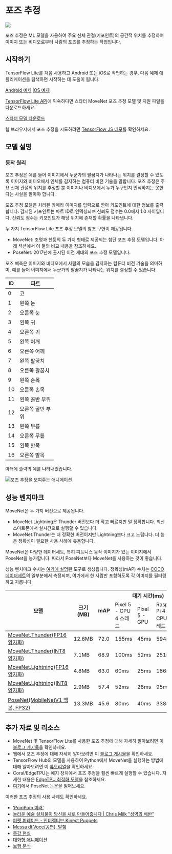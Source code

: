 # 포즈 추정


<img src="../images/pose.png" class="attempt-right">

포즈 추정은 ML 모델을 사용하여 주요 신체 관절(키포인트)의 공간적 위치를 추정하여 이미지 또는 비디오로부터 사람의 포즈를 추정하는 작업입니다.

## 시작하기

TensorFlow Lite를 처음 사용하고 Android 또는 iOS로 작업하는 경우, 다음 예제 애플리케이션을 탐색하면 시작하는 데 도움이 됩니다.

<a data-md-type="raw_html" class="button button-primary" href="https://github.com/tensorflow/examples/tree/master/lite/examples/pose_estimation/android">Android 예제</a> <a data-md-type="raw_html" class="button button-primary" href="https://github.com/tensorflow/examples/tree/master/lite/examples/pose_estimation/ios">iOS 예제</a>

[TensorFlow Lite API](https://www.tensorflow.org/api_docs/python/tf/lite)에 익숙하다면 스타터 MoveNet 포즈 추정 모델 및 지원 파일을 다운로드하세요.

<a class="button button-primary" href="https://tfhub.dev/s?q=movenet"> 스타터 모델 다운로드</a>

웹 브라우저에서 포즈 추정을 시도하려면 <a href="https://storage.googleapis.com/tfjs-models/demos/pose-detection/index.html?model=movenet">TensorFlow JS 데모</a>를 확인하세요.

## 모델 설명

### 동작 원리

포즈 추정은 예를 들어 이미지에서 누군가의 팔꿈치가 나타나는 위치를 결정할 수 있도록 이미지와 비디오에서 인체를 감지하는 컴퓨터 비전 기술을 말합니다. 포즈 추정은 주요 신체 관절의 위치를 추정할 뿐 이미지나 비디오에서 누가 누구인지 인식하지는 못한다는 사실을 알아야 합니다.

포즈 추정 모델은 처리된 카메라 이미지를 입력으로 받아 키포인트에 대한 정보를 출력합니다. 감지된 키포인트는 파트 ID로 인덱싱되며 신뢰도 점수는 0.0에서 1.0 사이입니다. 신뢰도 점수는 키포인트가 해당 위치에 존재할 확률을 나타냅니다.

두 가지 TensorFlow Lite 포즈 추정 모델의 참조 구현이 제공됩니다.

- MoveNet: 조명과 천둥의 두 가지 형태로 제공되는 첨단 포즈 추정 모델입니다. 아래 섹션에서 이 둘의 비교 내용을 참조하세요.
- PoseNet: 2017년에 출시된 이전 세대의 포즈 추정 모델입니다.

포즈 예측은 이미지와 비디오에서 사람의 모습을 감지하는 컴퓨터 비전 기술을 의미하며, 예를 들어 이미지에서 누군가의 팔꿈치가 나타나는 위치를 결정할 수 있습니다.

<table style="width: 30%;">
  <thead>
    <tr>
      <th>ID</th>
      <th>파트</th>
    </tr>
  </thead>
  <tbody>
    <tr>
      <td>0</td>
      <td>코</td>
    </tr>
    <tr>
      <td>1</td>
      <td>왼쪽 눈</td>
    </tr>
    <tr>
      <td>2</td>
      <td>오른쪽 눈</td>
    </tr>
    <tr>
      <td>3</td>
      <td>왼쪽 귀</td>
    </tr>
    <tr>
      <td>4</td>
      <td>오른쪽 귀</td>
    </tr>
    <tr>
      <td>5</td>
      <td>왼쪽 어깨</td>
    </tr>
    <tr>
      <td>6</td>
      <td>오른쪽 어깨</td>
    </tr>
    <tr>
      <td>7</td>
      <td>왼쪽 팔꿈치</td>
    </tr>
    <tr>
      <td>8</td>
      <td>오른쪽 팔꿈치</td>
    </tr>
    <tr>
      <td>9</td>
      <td>왼쪽 손목</td>
    </tr>
    <tr>
      <td>10</td>
      <td>오른쪽 손목</td>
    </tr>
    <tr>
      <td>11</td>
      <td>왼쪽 골반 부위</td>
    </tr>
    <tr>
      <td>12</td>
      <td>오른쪽 골반 부위</td>
    </tr>
    <tr>
      <td>13</td>
      <td>왼쪽 무릎</td>
    </tr>
    <tr>
      <td>14</td>
      <td>오른쪽 무릎</td>
    </tr>
    <tr>
      <td>15</td>
      <td>왼쪽 발목</td>
    </tr>
    <tr>
      <td>16</td>
      <td>오른쪽 발목</td>
    </tr>
  </tbody>
</table>

아래에 출력의 예를 나타내었습니다.

<img src="https://storage.googleapis.com/download.tensorflow.org/example_images/movenet_demo.gif" alt="포즈 추정을 보여주는 애니메이션">

## 성능 벤치마크

MoveNet은 두 가지 버전으로 제공됩니다.

- MoveNet.Lightning은 Thunder 버전보다 더 작고 빠르지만 덜 정확합니다. 최신 스마트폰에서 실시간으로 실행할 수 있습니다.
- MoveNet.Thunder는 더 정확한 버전이지만 Lightning보다 크고 느립니다. 더 높은 정확성이 필요한 사용 사례에 유용합니다.

MoveNet은 다양한 데이터세트, 특히 피트니스 동작 이미지가 있는 이미지에서 PoseNet을 능가합니다. 따라서 PoseNet보다 MoveNet을 사용하는 것이 좋습니다.

성능 벤치마크 수치는 [여기에 설명](../../performance/measurement)된 도구로 생성됩니다. 정확성(mAP) 수치는 [COCO 데이터세트](https://cocodataset.org/#home)의 일부분에서 측정되며, 여기에서 한 사람만 포함하도록 각 이미지를 필터링하고 자릅니다.

<table>
<thead>
  <tr>
    <th rowspan="2">모델</th>
    <th rowspan="2">크기(MB)</th>
    <th rowspan="2">mAP</th>
    <th colspan="3">대기 시간(ms)</th>
  </tr>
  <tr>
    <td>Pixel 5 - CPU 4 스레드</td>
    <td>Pixel 5 - GPU</td>
    <td>Raspberry Pi 4 - CPU 4 스레드</td>
  </tr>
</thead>
<tbody>
  <tr>
    <td><a href="https://tfhub.dev/google/lite-model/movenet/singlepose/thunder/tflite/float16/4">MoveNet.Thunder(FP16 양자화)</a></td>
    <td>12.6MB</td>
    <td>72.0</td>
    <td>155ms</td>
    <td>45ms</td>
    <td>594ms</td>
  </tr>
  <tr>
    <td><a href="https://tfhub.dev/google/lite-model/movenet/singlepose/thunder/tflite/int8/4">MoveNet.Thunder(INT8 양자화)</a></td>
    <td>7.1MB</td>
    <td>68.9</td>
    <td>100ms</td>
    <td>52ms</td>
    <td>251ms</td>
  </tr>
  <tr>
    <td><a href="https://tfhub.dev/google/lite-model/movenet/singlepose/lightning/tflite/float16/4">MoveNet.Lightning(FP16 양자화)</a></td>
    <td>4.8MB</td>
    <td>63.0</td>
    <td>60ms</td>
    <td>25ms</td>
    <td>186ms</td>
  </tr>
  <tr>
    <td><a href="https://tfhub.dev/google/lite-model/movenet/singlepose/lightning/tflite/int8/4">MoveNet.Lightning(INT8 양자화)</a></td>
    <td>2.9MB</td>
    <td>57.4</td>
    <td>52ms</td>
    <td>28ms</td>
    <td>95ms</td>
  </tr>
  <tr>
    <td><a href="https://storage.googleapis.com/download.tensorflow.org/models/tflite/posenet_mobilenet_v1_100_257x257_multi_kpt_stripped.tflite">PoseNet(MobileNetV1 백본, FP32)</a></td>
    <td>13.3MB</td>
    <td>45.6</td>
    <td>80ms</td>
    <td>40ms</td>
    <td>338ms</td>
  </tr>
</tbody>
</table>

## 추가 자료 및 리소스

- MoveNet 및 TensorFlow Lite를 사용한 포즈 추정에 대해 자세히 알아보려면 이 [블로그 게시물](https://blog.tensorflow.org/2021/08/pose-estimation-and-classification-on-edge-devices-with-MoveNet-and-TensorFlow-Lite.html)을 확인하세요.
- 웹에서 포즈 추정에 대해 자세히 알아보려면 이 [블로그 게시물](https://blog.tensorflow.org/2021/05/next-generation-pose-detection-with-movenet-and-tensorflowjs.html)을 확인하세요.
- TensorFlow Hub의 모델을 사용하여 Python에서 MoveNet을 실행하는 방법에 대해 알아보려면 이 [튜토리얼](https://www.tensorflow.org/hub/tutorials/movenet)을 확인하세요.
- Coral/EdgeTPU는 에지 장치에서 포즈 추정을 훨씬 빠르게 실행할 수 있습니다. 자세한 내용은 [EdgeTPU 최적화 모델](https://coral.ai/models/pose-estimation/)을 참조하세요.
- [여기](https://arxiv.org/abs/1803.08225)에서 PoseNet 논문을 읽어보세요.

이러한 포즈 추정의 사용 사례도 확인하세요.

<ul>
  <li><a href="https://vimeo.com/128375543">‘PomPom 미러’</a></li>
  <li><a href="https://youtu.be/I5__9hq-yas">놀라운 예술 설치물이 당신을 새로 만들어줍니다 | Chris Milk "성역의 배반"</a></li>
  <li><a href="https://vimeo.com/34824490">퍼펫 퍼레이드 - 인터랙티브 Kinect Puppets</a></li>
  <li><a href="https://vimeo.com/2892576">Messa di Voce(공연), 발췌</a></li>
  <li><a href="https://www.instagram.com/p/BbkKLiegrTR/">증강 현실</a></li>
  <li><a href="https://www.instagram.com/p/Bg1EgOihgyh/">대화형 애니메이션</a></li>
  <li><a href="https://www.runnersneed.com/expert-advice/gear-guides/gait-analysis.html">보행 분석</a></li>
</ul>
